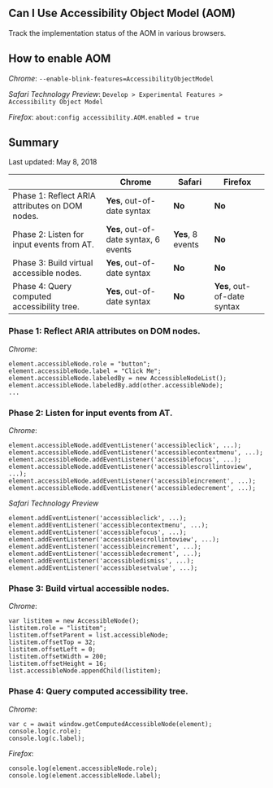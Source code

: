 ## Can I Use Accessibility Object Model (AOM)

Track the implementation status of the AOM in various browsers.

## How to enable AOM

*Chrome*: `--enable-blink-features=AccessibilityObjectModel`

*Safari Technology Preview*: `Develop > Experimental Features > Accessibility Object Model`

*Firefox*: `about:config accessibility.AOM.enabled = true`

## Summary

Last updated: May 8, 2018

| | Chrome | Safari | Firefox |
| --- | --- | --- | --- |
| Phase 1: Reflect ARIA attributes on DOM nodes. | **Yes**, out-of-date syntax | **No** | **No** |
| Phase 2: Listen for input events from AT. | **Yes**, out-of-date syntax, 6 events | **Yes**, 8 events | **No** |
| Phase 3: Build virtual accessible nodes. | **Yes**, out-of-date syntax | **No** | **No** |
| Phase 4: Query computed accessibility tree. | **Yes**, out-of-date syntax | **No** | **Yes**, out-of-date syntax |

### Phase 1: Reflect ARIA attributes on DOM nodes.

*Chrome*:

```
element.accessibleNode.role = "button";
element.accessibleNode.label = "Click Me";
element.accessibleNode.labeledBy = new AccessibleNodeList();
element.accessibleNode.labeledBy.add(other.accessibleNode);
...
```

### Phase 2: Listen for input events from AT.

*Chrome*:

```
element.accessibleNode.addEventListener('accessibleclick', ...);
element.accessibleNode.addEventListener('accessiblecontextmenu', ...);
element.accessibleNode.addEventListener('accessiblefocus', ...);
element.accessibleNode.addEventListener('accessiblescrollintoview', ...);
element.accessibleNode.addEventListener('accessibleincrement', ...);
element.accessibleNode.addEventListener('accessibledecrement', ...);
```

*Safari Technology Preview*

```
element.addEventListener('accessibleclick', ...);
element.addEventListener('accessiblecontextmenu', ...);
element.addEventListener('accessiblefocus', ...);
element.addEventListener('accessiblescrollintoview', ...);
element.addEventListener('accessibleincrement', ...);
element.addEventListener('accessibledecrement', ...);
element.addEventListener('accessibledismiss', ...);
element.addEventListener('accessiblesetvalue', ...);
```

### Phase 3: Build virtual accessible nodes.

*Chrome*:

```
var listitem = new AccessibleNode();
listitem.role = "listitem";
listitem.offsetParent = list.accessibleNode;
listitem.offsetTop = 32;
listitem.offsetLeft = 0;
listitem.offsetWidth = 200;
listitem.offsetHeight = 16;
list.accessibleNode.appendChild(listitem);
```

### Phase 4: Query computed accessibility tree.

*Chrome*:

```
var c = await window.getComputedAccessibleNode(element);
console.log(c.role);
console.log(c.label);
```

*Firefox*:
```
console.log(element.accessibleNode.role);
console.log(element.accessibleNode.label);
```
